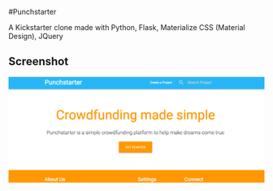 #Punchstarter

A Kickstarter clone made with Python, Flask, Materialize CSS (Material Design), JQuery

## Screenshot  

<img src="img/punchstarter_screenshot.png" alt="Punchstarter webapp screenshot">